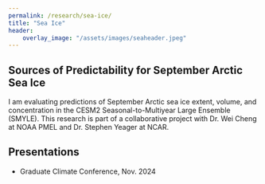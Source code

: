 ```yaml
---
permalink: /research/sea-ice/
title: "Sea Ice"
header:
    overlay_image: "/assets/images/seaheader.jpeg"
---
```


## Sources of Predictability for September Arctic Sea Ice
I am evaluating predictions of September Arctic sea ice extent, volume, and concentration in the CESM2 Seasonal-to-Multiyear Large Ensemble (SMYLE). This research is part of a collaborative project with Dr. Wei Cheng at NOAA PMEL and Dr. Stephen Yeager at NCAR.

## Presentations
<ul>
<li>Graduate Climate Conference, Nov. 2024</li>
</ul>